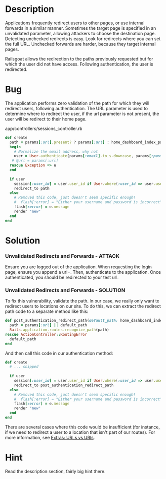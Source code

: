 # Description

Applications frequently redirect users to other pages, or use internal forwards in a similar manner. Sometimes the target page is specified in an unvalidated parameter, allowing attackers to choose the destination page. Detecting unchecked redirects is easy. Look for redirects where you can set the full URL. Unchecked forwards are harder, because they target internal pages.

Railsgoat allows the redirection to the paths previously requested but for which the user did not have access. Following authentication, the user is redirected.

# Bug

The application performs zero validation of the path for which they will redirect users, following authentication. The URL parameter is used to determine where to redirect the user, if the url parameter is not present, the user will be redirect to their home page.

app/controllers/sessions_controller.rb

```ruby
def create
  path = params[:url].present? ? params[:url] : home_dashboard_index_path
  begin
    # Normalize the email address, why not
    user = User.authenticate(params[:email].to_s.downcase, params[:password])
   # @url = params[:url]
  rescue Exception => e
  end
  
  if user
    session[:user_id] = user.user_id if User.where(:user_id => user.user_id).exists?
    redirect_to path
  else
    # Removed this code, just doesn't seem specific enough!
    #  flash[:error] = "Either your username and password is incorrect"
    flash[:error] = e.message
    render "new"
  end
end
```

# Solution

### Unvalidated Redirects and Forwards - ATTACK

Ensure you are logged out of the application. When requesting the login page, ensure you append a url=. Then, authenticate to the application. Once authenticated, you should be redirected to your test url.

### Unvalidated Redirects and Forwards - SOLUTION

To fix this vulnerability, validate the path. In our case, we really only want to redirect users to locations on our site. To do this, we can extract the redirect path code to a separate method like this:

```ruby
def post_authentication_redirect_path(default_path: home_dashboard_index_path)
  path = params[:url] || default_path
  Rails.application.routes.recognize_path(path)
rescue ActionController::RoutingError
  default_path
end
```

And then call this code in our authentication method:
 
```ruby
def create
  # ... snipped
  
  if user
    session[:user_id] = user.user_id if User.where(:user_id => user.user_id).exists?
    redirect_to post_authentication_redirect_path
  else
    # Removed this code, just doesn't seem specific enough!
    #  flash[:error] = "Either your username and password is incorrect"
    flash[:error] = e.message
    render "new"
  end
end
```
 
There are several cases where this code would be insufficient (for instance, if we need to redirect a user to a location that isn't part of our routes). For more information, see [Extras: URLs vs URIs](./Extras:-URLs-vs-URIs.md).

# Hint

Read the description section, fairly big hint there.